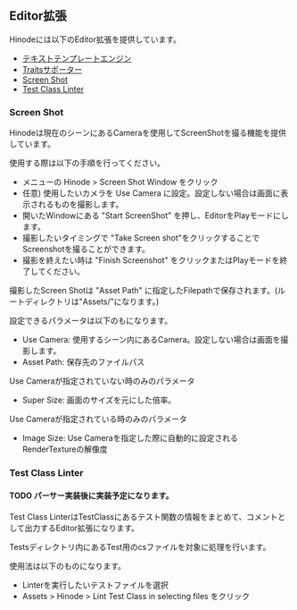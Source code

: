﻿## Editor拡張

Hinodeには以下のEditor拡張を提供しています。

- [テキストテンプレートエンジン](./Editor/TextTemplateEngine.md)
- [Traitsサポーター](./Docs/Editor/TextTemplateEngine.md)
- [Screen Shot](#ScreenShot)
- [Test Class Linter](#TestClassLinter)

### Screen Shot

Hinodeは現在のシーンにあるCameraを使用してScreenShotを撮る機能を提供しています。

使用する際は以下の手順を行ってください。

- メニューの Hinode > Screen Shot Window をクリック
- 任意) 使用したいカメラを Use Camera に設定。設定しない場合は画面に表示されるものを撮影します。
- 開いたWindowにある "Start ScreenShot" を押し、EditorをPlayモードにします。
- 撮影したいタイミングで "Take Screen shot"をクリックすることでScreenshotを撮ることができます。
- 撮影を終えたい時は "Finish Screenshot" をクリックまたはPlayモードを終了してください。

撮影したScreen Shotは "Asset Path" に指定したFilepathで保存されます。(ルートディレクトリは"Assets/"になります。)


設定できるパラメータは以下のもになります。

- Use Camera: 使用するシーン内にあるCamera。設定しない場合は画面を撮影します。
- Asset Path: 保存先のファイルパス

Use Cameraが指定されていない時のみのパラメータ
- Super Size: 画面のサイズを元にした倍率。

Use Cameraが指定されている時のみのパラメータ
- Image Size: Use Cameraを指定した際に自動的に設定されるRenderTextureの解像度

### Test Class Linter

#### TODO パーサー実装後に実装予定になります。

Test Class LinterはTestClassにあるテスト関数の情報をまとめて、コメントとして出力するEditor拡張になります。

Testsディレクトリ内にあるTest用のcsファイルを対象に処理を行います。

使用法は以下のものになります。

- Linterを実行したいテストファイルを選択
- Assets > Hinode > Lint Test Class in selecting files をクリック
